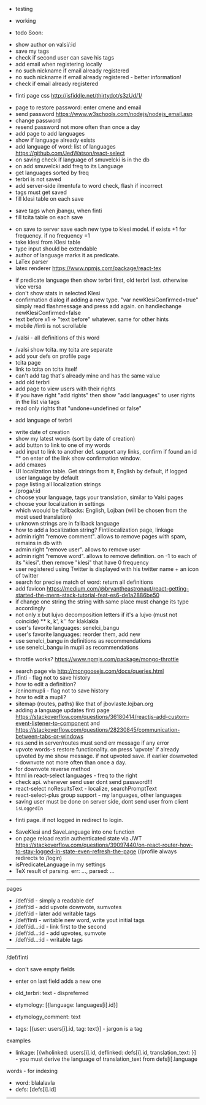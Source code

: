 - testing
+ working
* todo
Soon:
- show author on valsi/:id
- save my tags
- check if second user can save his tags
- add email when registering locally
- no such nickname if email already registered
- no such nickname if email already registered - better information!
- check if email already registered
* finti page css http://jsfiddle.net/thirtydot/s3zUd/1/
- page to restore password: enter cmene and email
- send password https://www.w3schools.com/nodejs/nodejs_email.asp
- change password
- resend password not more often than once a day
- add page to add languages
- show if language already exists
- add language of word: list of languages https://github.com/JedWatson/react-select
- on saving check if language of smuvelcki is in the db
- on add smuvelcki add freq to its Language
- get languages sorted by freq
- terbri is not saved
- add server-side ilmentufa to word check, flash if incorrect
- tags must get saved
- fill klesi table on each save
* save tags when jbangu, when finti
* fill tcita table on each save
- on save to server save each new type to klesi model. if exists +1 for frequency. if no frequency =1
- take klesi from Klesi table
- type input should be extendable
- author of language marks it as predicate.
- LaTex parser
- latex renderer https://www.npmjs.com/package/react-tex
* if predicate language then show terbri first, old terbri last. otherwise vice versa
* don't show stats in selected Klesi
* confirmation dialog if adding a new type. "var newKlesiConfirmed=true" simply read flashmessage and press add again. on handlechange newKlesiConfirmed=false
* text before x1 => "text before" whatever. same for other hints
* mobile /finti is not scrollable
- /valsi - all definitions of this word
* /valsi show tcita. my tcita are separate
* add your defs on profile page
* tcita page
* link to tcita on tcita itself
* can't add tag that's already mine and has the same value
* add old terbri
* add page to view users with their rights
* if you have right "add rights" then show "add languages" to user rights in the list via tags
* read only rights that "undone=undefined or false"
- add language of terbri
* write date of creation
* show my latest words (sort by date of creation)
* add button to link to one of my words
* add input to link to another def. support any links, confirm if found an id
** on enter of the link show confirmation window.
* add cmaxes
* UI localization table. Get strings from it, English by default, if logged user language by default
* page listing all localization strings
* /proga/:id
* choose your language, tags your translation, similar to Valsi pages
* choose your localization in settings
* which woould be fallbacks: English, Lojban (will be chosen from the most used translation)
* unknown strings are in fallback language
* how to add a localization string? Fintilocalization page, linkage
* admin right "remove comment". allows to remove pages with spam, remains in db with
* admin right "remove user". allows to remove user
* admin right "remove word". allows to remove definition. on -1 to each of its "klesi". then remove "klesi" that have 0 frequency
* user registered using Twitter is displayed with his twitter name + an icon of twitter
* search for precise match of word: return all definitions
* add favicon https://medium.com/@bryantheastronaut/react-getting-started-the-mern-stack-tutorial-feat-es6-de1a2886be50
* if change one string the string with same place must change its type accordingly
* not only x but lujvo decomposition letters if it's a lujvo (must not coincide)
** k, k', k'' for klaklakla
* user's favorite languages: senelci_bangu
* user's favorite languages: reorder them, add new
* use senelci_bangu in definitions as recommendations
* use senelci_bangu in mupli as recommendations
- throttle works? https://www.npmjs.com/package/mongo-throttle
* search page via http://mongoosejs.com/docs/queries.html
* /finti - flag not to save history
* how to edit a definition?
* /cninomupli - flag not to save history
* how to edit a mupli?
* sitemap (routes, paths) like that of jbovlaste.lojban.org
* adding a language updates finti page https://stackoverflow.com/questions/36180414/reactjs-add-custom-event-listener-to-component and https://stackoverflow.com/questions/28230845/communication-between-tabs-or-windows
* res.send in server/routes must send err message if any error
* upvote words-s restore functionality. on press 'upvote' if already upvoted by me show message. if not upvoted save. if earlier downvoted - downvote not more often than once a day.
* for downvote reverse method
* html in react-select languages - freq to the right
* check api. whenever send user dont send password!!!
* react-select noResultsText - localize, searchPromptText
* react-select-plus group support - my languages, other languages
* saving user must be done on server side, dont send user from client `isLoggedIn`
- finti page. if not logged in redirect to login.
* SaveKlesi and SaveLanguage into one function
* on page reload reatin authenticated state via JWT https://stackoverflow.com/questions/39097440/on-react-router-how-to-stay-logged-in-state-even-refresh-the-page (/profile always redirects to  /login)
* isPredicateLanguage in my settings
* TeX result of parsing. err: ..., parsed: ...

----
pages
* /def/:id - simply a readable def
* /def/:id - add upvote downvote, sumvotes
* /def/:id - later add writable tags
* /def/finti - writable new word, write yout initial tags
* /def/:id...:id - link first to the second
* /def/:id...:id - add upvotes, sumvote
* /def/:id...:id - writable tags

----
/def/finti
* don't save empty fields
* enter on last field adds a new one

* old_terbri: text - dispreferred
* etymology: [{language: languages[i].id}]
* etymology_comment: text
* tags: [{user: users[i].id, tag: text}] - jargon is a tag

examples
* linkage: [{wholinked: users[i].id, deflinked: defs[i].id, translation_text: }] - you must derive the language of translation_text from defs[i].language

words - for indexing
* word: blalalavla
* defs: [defs[i].id]
----
